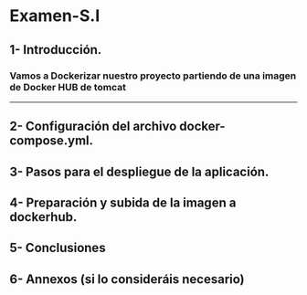 # Examen-S.I

## 1- Introducción.
### Vamos a Dockerizar nuestro proyecto partiendo de una imagen de Docker HUB de tomcat





------
## 2- Configuración del archivo docker-compose.yml.
## 3- Pasos para el despliegue de la aplicación.
## 4- Preparación y subida de la imagen a dockerhub.
## 5- Conclusiones
## 6- Annexos (si lo consideráis necesario)
